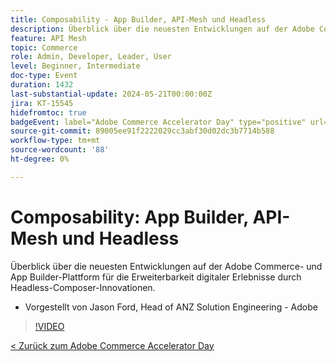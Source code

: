 ```yaml
---
title: Composability - App Builder, API-Mesh und Headless
description: Überblick über die neuesten Entwicklungen auf der Adobe Commerce- und App Builder-Plattform für die Erweiterbarkeit digitaler Erlebnisse durch Headless-Composer-Innovationen. Vorgestellt von Jason Ford, Head of ANZ Solution Engineering - Adobe
feature: API Mesh
topic: Commerce
role: Admin, Developer, Leader, User
level: Beginner, Intermediate
doc-type: Event
duration: 1432
last-substantial-update: 2024-05-21T00:00:00Z
jira: KT-15545
hidefromtoc: true
badgeEvent: label="Adobe Commerce Accelerator Day" type="positive" url="https://experienceleague.adobe.com/en/docs/events/apac-commerce-recordings/2024/overview"
source-git-commit: 89005ee91f2222029cc3abf30d02dc3b7714b588
workflow-type: tm+mt
source-wordcount: '88'
ht-degree: 0%

---
```



# Composability: App Builder, API-Mesh und Headless

Überblick über die neuesten Entwicklungen auf der Adobe Commerce- und App Builder-Plattform für die Erweiterbarkeit digitaler Erlebnisse durch Headless-Composer-Innovationen.

+ Vorgestellt von Jason Ford, Head of ANZ Solution Engineering - Adobe

>[!VIDEO](https://video.tv.adobe.com/v/3429272/?learn=on)

[&lt; Zurück zum Adobe Commerce Accelerator Day](./overview.md)